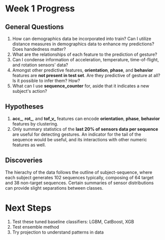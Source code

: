 # Week 1 Progress

## General Questions
1. How can demographics data be incorporated into train? Can I utilize distance measures in demographics data to enhance my predictions? Does handedness matter?
2. What are the relationships of each feature to the prediction of gesture?
3. Can I condense information of acceleration, temperature, time-of-flight, and rotation sensors' data? 
4. Amongst other predictive features, **orientation**, **phase**, and **behavior** features are **not present in test set**. Are they predictive of gesture at all? Is it possible to infer them? How?
5. What can I use **sequence_counter** for, aside that it indicates a new subject's action?

## Hypotheses
1. **acc_**, **rot_**, and **tof_v_** features can encode **orientation**, **phase**, **behavior** features by clustering.
2. Only summary statistics of the **last 20% of sensors data per sequence** are useful for detecting gestures. An indicator for the tail of the sequence would be useful, and its interactions with other numeric features as well.   

## Discoveries
The hierachy of the data follows the outline of subject-sequence, where each subject generates 102 sequences typically, composing of 64 target and 38 non-target sequences. Certain summaries of sensor distributions can provide slight separations between classes. 

# Next Steps
1. Test these tuned baseline classifiers: LGBM, CatBoost, XGB
2. Test ensemble method
3. Try projection to understand patterns in data

